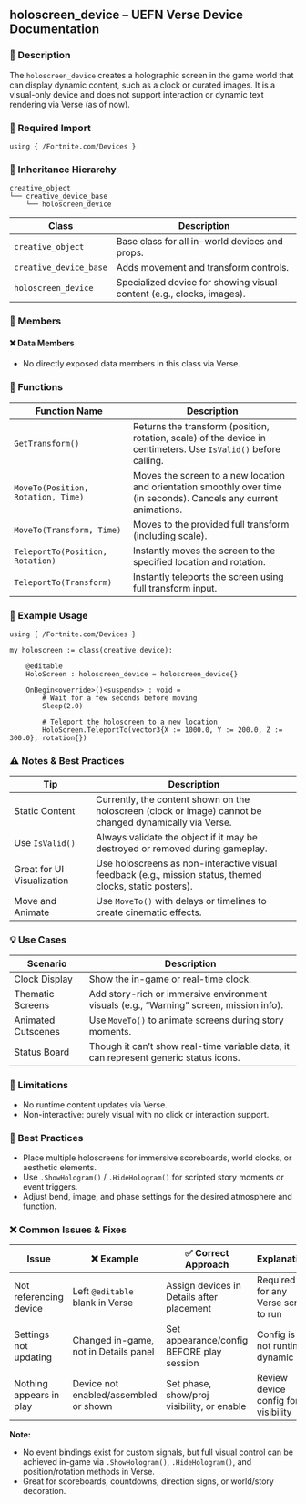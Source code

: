 ## holoscreen_device – UEFN Verse Device Documentation

### 🔹 Description
The `holoscreen_device` creates a holographic screen in the game world that can display dynamic content, such as a clock or curated images. It is a visual-only device and does not support interaction or dynamic text rendering via Verse (as of now).

### 📅 Required Import
```verse
using { /Fortnite.com/Devices }
```

### 🔗 Inheritance Hierarchy
```
creative_object
└── creative_device_base
    └── holoscreen_device
```

| Class | Description |
|-------|-------------|
| `creative_object` | Base class for all in-world devices and props. |
| `creative_device_base` | Adds movement and transform controls. |
| `holoscreen_device` | Specialized device for showing visual content (e.g., clocks, images). |

### 📩 Members
#### ❌ Data Members
* No directly exposed data members in this class via Verse.

### 🧰 Functions
| Function Name | Description |
|---------------|-------------|
| `GetTransform()` | Returns the transform (position, rotation, scale) of the device in centimeters. Use `IsValid()` before calling. |
| `MoveTo(Position, Rotation, Time)` | Moves the screen to a new location and orientation smoothly over time (in seconds). Cancels any current animations. |
| `MoveTo(Transform, Time)` | Moves to the provided full transform (including scale). |
| `TeleportTo(Position, Rotation)` | Instantly moves the screen to the specified location and rotation. |
| `TeleportTo(Transform)` | Instantly teleports the screen using full transform input. |

### 🧪 Example Usage
```verse
using { /Fortnite.com/Devices }

my_holoscreen := class(creative_device):

    @editable
    HoloScreen : holoscreen_device = holoscreen_device{}

    OnBegin<override>()<suspends> : void =
        # Wait for a few seconds before moving
        Sleep(2.0)

        # Teleport the holoscreen to a new location
        HoloScreen.TeleportTo(vector3{X := 1000.0, Y := 200.0, Z := 300.0}, rotation{})
```

### ⚠️ Notes & Best Practices
| Tip | Description |
|-----|-------------|
| Static Content | Currently, the content shown on the holoscreen (clock or image) cannot be changed dynamically via Verse. |
| Use `IsValid()` | Always validate the object if it may be destroyed or removed during gameplay. |
| Great for UI Visualization | Use holoscreens as non-interactive visual feedback (e.g., mission status, themed clocks, static posters). |
| Move and Animate | Use `MoveTo()` with delays or timelines to create cinematic effects. |

### 💡 Use Cases
| Scenario | Description |
|----------|-------------|
| Clock Display | Show the in-game or real-time clock. |
| Thematic Screens | Add story-rich or immersive environment visuals (e.g., “Warning” screen, mission info). |
| Animated Cutscenes | Use `MoveTo()` to animate screens during story moments. |
| Status Board | Though it can’t show real-time variable data, it can represent generic status icons. |

### 🔧 Limitations
* No runtime content updates via Verse.
* Non-interactive: purely visual with no click or interaction support.

### 🧠 Best Practices
* Place multiple holoscreens for immersive scoreboards, world clocks, or aesthetic elements.
* Use `.ShowHologram()` / `.HideHologram()` for scripted story moments or event triggers.
* Adjust bend, image, and phase settings for the desired atmosphere and function.

### ❌ Common Issues & Fixes
| Issue | ❌ Example | ✅ Correct Approach | Explanation |
|-------|---------------|-------------------------|-------------|
| Not referencing device | Left `@editable` blank in Verse | Assign devices in Details after placement | Required for any Verse script to run |
| Settings not updating | Changed in-game, not in Details panel | Set appearance/config BEFORE play session | Config is not runtime dynamic |
| Nothing appears in play | Device not enabled/assembled or shown | Set phase, show/proj visibility, or enable | Review device config for visibility |

**Note:**
* No event bindings exist for custom signals, but full visual control can be achieved in-game via `.ShowHologram()`, `.HideHologram()`, and position/rotation methods in Verse.
* Great for scoreboards, countdowns, direction signs, or world/story decoration.

